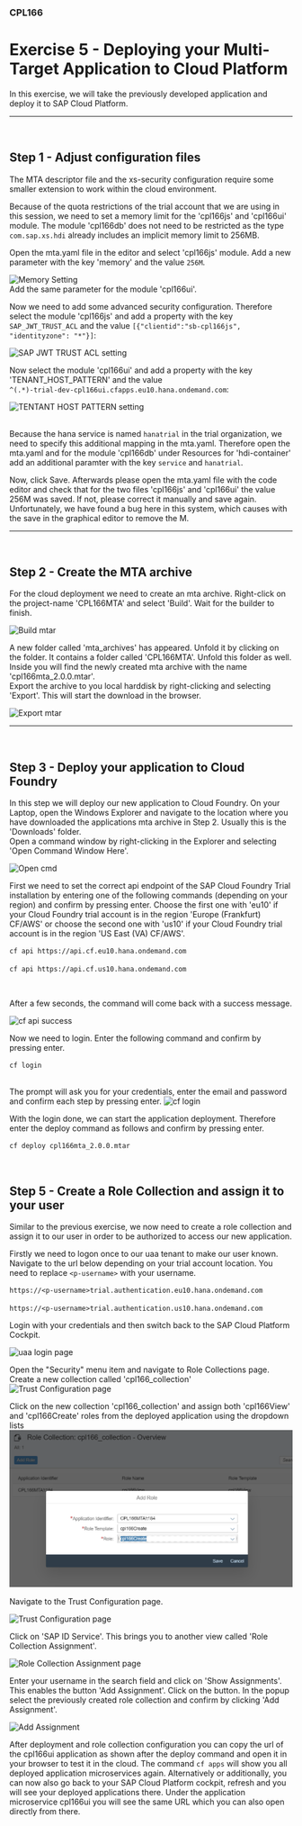 ### CPL166 
# Exercise 5 - Deploying your Multi-Target Application to Cloud Platform
In this exercise, we will take the previously developed application and deploy it to SAP Cloud Platform.
<br><hr><br>

## Step 1 - Adjust configuration files
The MTA descriptor file and the xs-security configuration require some smaller extension to work within the cloud environment.  

Because of the quota restrictions of the trial account that we are using in this session, we need to set a memory limit for the 'cpl166js' and 'cpl166ui' module. The module 'cpl166db' does not need to be restricted as the type `com.sap.xs.hdi` already includes an implicit memory limit to 256MB.

Open the mta.yaml file in the editor and select 'cpl166js' module. Add a new parameter with the key 'memory' and the value `256M`.

<img src="img/memory.png" alt="Memory Setting"/>
<br>
Add the same parameter for the module 'cpl166ui'.  
  
  Now we need to add some advanced security configuration. Therefore select the module 'cpl166js' and add a property with the key `SAP_JWT_TRUST_ACL` and the value `[{"clientid":"sb-cpl166js", "identityzone": "*"}]`:
  
  <img src="img/sap_jwt_trust_acl.png" alt="SAP JWT TRUST ACL setting"/>
  <br>
  
  Now select the module 'cpl166ui' and add a property with the key 'TENANT_HOST_PATTERN' and the value   
  `^(.*)-trial-dev-cpl166ui.cfapps.eu10.hana.ondemand.com`:
  
  <img src="img/tenant-host-pattern.png" alt="TENTANT HOST PATTERN setting"/>
  <br>  
  <br>
  
  Because the hana service is named `hanatrial` in the trial organization, we need to specify this additional mapping in the mta.yaml. Therefore open the mta.yaml and for the module 'cpl166db' under Resources for 'hdi-container' add an additional paramter with the key `service` and `hanatrial`.
  
  Now, click Save. Afterwards please open the mta.yaml file with the code editor and check that for the two files 'cpl166js' and 'cpl166ui' the value 256M was saved. If not, please correct it manually and save again. Unfortunately, we have found a bug here in this system, which causes with the save in the graphical editor to remove the M.
  
  
  
  
  <hr>
  <br>
  
## Step 2 - Create the MTA archive
For the cloud deployment we need to create an mta archive. Right-click on the project-name 'CPL166MTA' and select 'Build'. Wait for the builder to finish.  

<img src="img/build_mtar.png" alt="Build mtar">

<br>

A new folder called 'mta_archives' has appeared. Unfold it by clicking on the folder. It contains a folder called 'CPL166MTA'. Unfold this folder as well. Inside you will find the newly created mta archive with the name 'cpl166mta_2.0.0.mtar'.  
Export the archive to you local harddisk by right-clicking and selecting 'Export'. This will start the download in the browser.  
  
<img src="img/export_mtar.png" alt="Export mtar">
<br>  
<hr>
<br>

## Step 3 - Deploy your application to Cloud Foundry
In this step we will deploy our new application to Cloud Foundry. On your Laptop, open the Windows Explorer and navigate to the location where you have downloaded the applications mta archive in Step 2. Usually this is the 'Downloads' folder.  
Open a command window by right-clicking in the Explorer and selecting 'Open Command Window Here'.  


<img src="img/open-cmd.png" alt="Open cmd" />
<br>

First we need to set the correct api endpoint of the SAP Cloud Foundry Trial installation by entering one of the following commands (depending on your region) and confirm by pressing enter. Choose the first one with 'eu10' if your Cloud Foundry trial account is in the region 'Europe (Frankfurt) CF/AWS' or choose the second one with 'us10' if your Cloud Foundry trial account is in the region 'US East (VA) CF/AWS'.

```
cf api https://api.cf.eu10.hana.ondemand.com

cf api https://api.cf.us10.hana.ondemand.com
```
<br>

After a few seconds, the command will come back with a success message.

<img src="img/cf-api.png" alt="cf api success" />
<br>

Now we need to login. Enter the following command and confirm by pressing enter.

```
cf login
```
<br>
The prompt will ask you for your credentials, enter the email and password and confirm each step by pressing enter.

<img src="img/cf-login.png" alt="cf login" />
<br>

With the login done, we can start the application deployment. Therefore enter the deploy command as follows and confirm by pressing enter.

```
cf deploy cpl166mta_2.0.0.mtar
```
<br>

## Step 5 - Create a Role Collection and assign it to your user
Similar to the previous exercise, we now need to create a role collection and assign it to our user in order to be authorized to access our new application.  

Firstly we need to logon once to our uaa tenant to make our user known. Navigate to the url below depending on your trial account location. You need to replace `<p-username>` with your username. 

```
https://<p-username>trial.authentication.eu10.hana.ondemand.com

https://<p-username>trial.authentication.us10.hana.ondemand.com
```

Login with your credentials and then switch back to the SAP Cloud Platform Cockpit.

<img src="img/first-uaa-login.png" alt="uaa login page"/>
<br>

Open the "Security" menu item and navigate to Role Collections page. Create a new collection called 'cpl166_collection'
<img src="img/trial-create-rolecollection.png" alt="Trust Configuration page"/>
<br>

Click on the new collection 'cpl166_collection' and assign both 'cpl166View' and 'cpl166Create' roles from the deployed application using the dropdown lists
<img src="img/trial-add-role.png" alt="Trust Configuration page"/>
<br>

Navigate to the Trust Configuration page.

<img src="img/trust-configuration.png" alt="Trust Configuration page" />
<br>

Click on 'SAP ID Service'. This brings you to another view called 'Role Collection Assignment'.

<img src="img/role-collection-assignment.png" alt="Role Collection Assignment page" />
<br>

Enter your username in the search field and click on 'Show Assignments'. This enables the button 'Add Assignment'. Click on the button. In the popup select the previously created role collection and confirm by clicking 'Add Assignment'.

<img src="img/add-assignment.png" alt="Add Assignment" />
<br>

After deployment and role collection configuration you can copy the url of the cpl166ui application as shown after the deploy command and open it in your browser to test it in the cloud. The command `cf apps` will show you all deployed application microservices again. Alternatively or additionally, you can now also go back to your SAP Cloud Platform cockpit, refresh and you will see your deployed applications there. Under the application microservice cpl166ui you will see the same URL which you can also open directly from there. 

